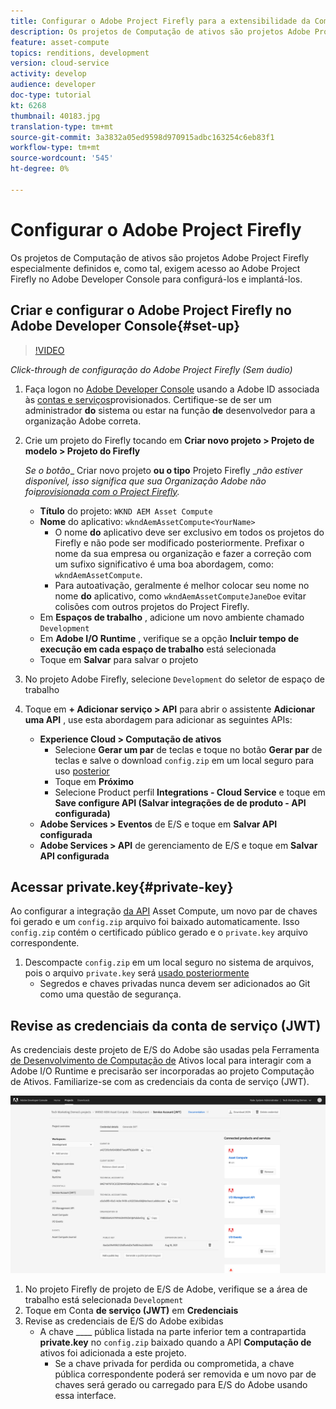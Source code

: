 ```yaml
---
title: Configurar o Adobe Project Firefly para a extensibilidade da Computação de ativos
description: Os projetos de Computação de ativos são projetos Adobe Project Firefly especialmente definidos e, como tal, exigem acesso ao Adobe Project Firefly no Adobe Developer Console para configurá-los e implantá-los.
feature: asset-compute
topics: renditions, development
version: cloud-service
activity: develop
audience: developer
doc-type: tutorial
kt: 6268
thumbnail: 40183.jpg
translation-type: tm+mt
source-git-commit: 3a3832a05ed9598d970915adbc163254c6eb83f1
workflow-type: tm+mt
source-wordcount: '545'
ht-degree: 0%

---
```



# Configurar o Adobe Project Firefly

Os projetos de Computação de ativos são projetos Adobe Project Firefly especialmente definidos e, como tal, exigem acesso ao Adobe Project Firefly no Adobe Developer Console para configurá-los e implantá-los.

## Criar e configurar o Adobe Project Firefly no Adobe Developer Console{#set-up}

>[!VIDEO](https://video.tv.adobe.com/v/40183/?quality=12&learn=on)

_Click-through de configuração do Adobe Project Firefly (Sem áudio)_

1. Faça logon no [Adobe Developer Console](https://console.adobe.io) usando a Adobe ID associada às [contas e serviços](./accounts-and-services.md)provisionados. Certifique-se de ser um administrador __do__ sistema ou estar na função __de__ desenvolvedor para a organização Adobe correta.
1. Crie um projeto do Firefly tocando em __Criar novo projeto > Projeto de modelo > Projeto do Firefly__

   _Se o botão__ Criar novo projeto __ou o tipo__ Projeto Firefly __não estiver disponível, isso significa que sua Organização Adobe não foi[provisionada com o Project Firefly](#request-adobe-project-firefly)._

   + __Título__ do projeto: `WKND AEM Asset Compute`
   + __Nome__ do aplicativo: `wkndAemAssetCompute<YourName>`
      + O nome __do__ aplicativo deve ser exclusivo em todos os projetos do Firefly e não pode ser modificado posteriormente. Prefixar o nome da sua empresa ou organização e fazer a correção com um sufixo significativo é uma boa abordagem, como: `wkndAemAssetCompute`.
      + Para autoativação, geralmente é melhor colocar seu nome no nome __do__ aplicativo, como `wkndAemAssetComputeJaneDoe` evitar colisões com outros projetos do Project Firefly.
   + Em __Espaços de trabalho__ , adicione um novo ambiente chamado `Development`
   + Em __Adobe I/O Runtime__ , verifique se a opção __Incluir tempo de execução em cada espaço de trabalho__ está selecionada
   + Toque em __Salvar__ para salvar o projeto
1. No projeto Adobe Firefly, selecione `Development` do seletor de espaço de trabalho
1. Toque em __+ Adicionar serviço > API__ para abrir o assistente __Adicionar uma API__ , use esta abordagem para adicionar as seguintes APIs:

   + __Experience Cloud > Computação de ativos__
      + Selecione __Gerar um par__ de teclas e toque no botão __Gerar par__ de teclas e salve o download `config.zip` em um local seguro para uso [posterior](#private-key)
      + Toque em __Próximo__
      + Selecione Product perfil __Integrations - Cloud Service__ e toque em __Save configure API (Salvar integrações de  de produto - API configurada)__
   + __Adobe Services > Eventos__ de E/S e toque em __Salvar API configurada__
   + __Adobe Services > API__ de gerenciamento de E/S e toque em __Salvar API configurada__

## Acessar private.key{#private-key}

Ao configurar a integração [da API](#set-up) Asset Compute, um novo par de chaves foi gerado e um `config.zip` arquivo foi baixado automaticamente. Isso `config.zip` contém o certificado público gerado e o `private.key` arquivo correspondente.

1. Descompacte `config.zip` em um local seguro no sistema de arquivos, pois o arquivo `private.key` será [usado posteriormente](../develop/environment-variables.md)
   + Segredos e chaves privadas nunca devem ser adicionados ao Git como uma questão de segurança.

## Revise as credenciais da conta de serviço (JWT)

As credenciais deste projeto de E/S do Adobe são usadas pela Ferramenta [de Desenvolvimento de Computação de](../develop/development-tool.md) Ativos local para interagir com a Adobe I/O Runtime e precisarão ser incorporadas ao projeto Computação de Ativos. Familiarize-se com as credenciais da conta de serviço (JWT).

![Credenciais da Conta de Serviço de Desenvolvedor do Adobe](./assets/firefly/service-account.png)

1. No projeto Firefly de projeto de E/S de Adobe, verifique se a área de trabalho está selecionada `Development`
1. Toque em Conta __de serviço (JWT)__ em __Credenciais__
1. Revise as credenciais de E/S do Adobe exibidas
   + A chave ____ pública listada na parte inferior tem a contrapartida __private.key__ no `config.zip` baixado quando a API __Computação de__ ativos foi adicionada a este projeto.
      + Se a chave privada for perdida ou comprometida, a chave pública correspondente poderá ser removida e um novo par de chaves será gerado ou carregado para E/S do Adobe usando essa interface.
